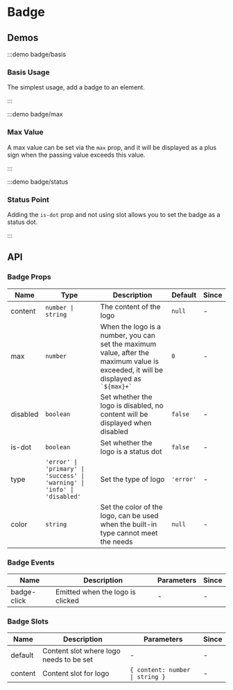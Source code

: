 # Badge

## Demos

:::demo badge/basis

### Basis Usage

The simplest usage, add a badge to an element.

:::

:::demo badge/max

### Max Value

A max value can be set via the `max` prop, and it will be displayed as a plus sign when the passing value exceeds this value.

:::

:::demo badge/status

### Status Point

Adding the `is-dot` prop and not using slot allows you to set the badge as a status dot.

:::

## API

### Badge Props

| Name     | Type                                                                     | Description                                                                                                                            | Default   | Since |
| -------- | ------------------------------------------------------------------------ | -------------------------------------------------------------------------------------------------------------------------------------- | --------- | ----- |
| content  | `number \| string`                                                       | The content of the logo                                                                                                                | `null`    | -     |
| max      | `number`                                                                 | When the logo is a number, you can set the maximum value, after the maximum value is exceeded, it will be displayed as `` `${max}+` `` | `0`       | -     |
| disabled | `boolean`                                                                | Set whether the logo is disabled, no content will be displayed when disabled                                                           | `false`   | -     |
| is-dot   | `boolean`                                                                | Set whether the logo is a status dot                                                                                                   | `false`   | -     |
| type     | `'error' \| 'primary' \| 'success' \| 'warning' \| 'info' \| 'disabled'` | Set the type of logo                                                                                                                   | `'error'` | -     |
| color    | `string`                                                                 | Set the color of the logo, can be used when the built-in type cannot meet the needs                                                    | `null`    | -     |

### Badge Events

| Name        | Description                      | Parameters | Since |
| ----------- | -------------------------------- | ---------- | ----- |
| badge-click | Emitted when the logo is clicked | -          | -     |

### Badge Slots

| Name    | Description                             | Parameters                      | Since |
| ------- | --------------------------------------- | ------------------------------- | ----- |
| default | Content slot where logo needs to be set | -                               | -     |
| content | Content slot for logo                   | `{ content: number \| string }` | -     |
